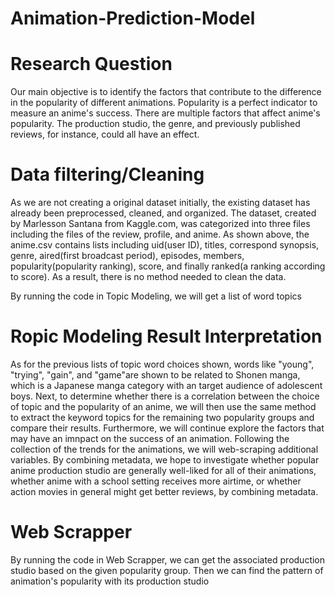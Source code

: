 # Animation-Prediction-Model

# Research Question
Our main objective is to identify the factors that contribute to the difference in the popularity of different animations. Popularity is a perfect indicator to measure an anime's success. There are multiple factors that affect anime's popularity. The production studio, the genre, and previously published reviews, for instance, could all have an effect. 

# Data filtering/Cleaning
As we are not creating a original dataset initially, the existing dataset has already been preprocessed, cleaned, and organized. The dataset, created by Marlesson Santana from Kaggle.com, was categorized into three files including the files of the review, profile, and anime. As shown above, the anime.csv contains lists including uid(user ID), titles, correspond synopsis, genre, aired(first broadcast period), episodes, members, popularity(popularity ranking), score, and finally ranked(a ranking according to score). As a result, there is no method needed to clean the data.

By running the code in Topic Modeling, we will get a list of word topics

# Ropic Modeling Result Interpretation
As for the previous lists of topic word choices shown, words like "young", "trying", "gain", and "game"are shown to be related to Shonen manga, which is a Japanese manga category with an target audience of adolescent boys.
Next, to determine whether there is a correlation between the choice of topic and the popularity of an anime, we will then use the same method to extract the keyword topics for the remaining two popularity groups and compare their results.
Furthermore, we will continue explore the factors that may have an imnpact on the success of an animation. Following the collection of the trends for the animations, we will web-scraping additional variables. By combining metadata, we hope to investigate whether popular anime production studio are generally well-liked for all of their animations, whether anime with a school setting receives more airtime, or whether action movies in general might get better reviews, by combining metadata.

# Web Scrapper
By running the code in Web Scrapper, we can get the associated production studio based on the given popularity group. Then we can find the pattern of animation's popularity with its production studio

